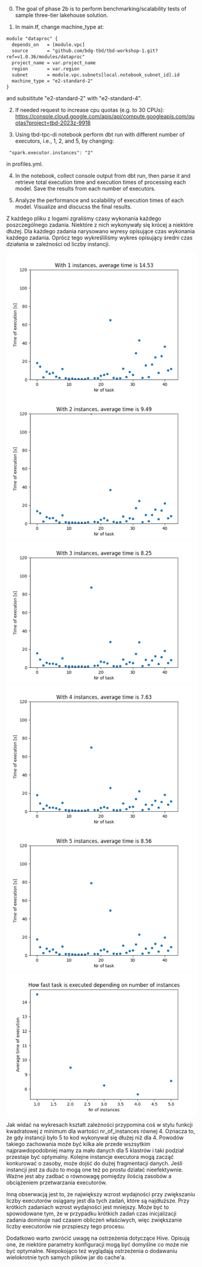 0. The goal of phase 2b is to perform benchmarking/scalability tests of sample three-tier lakehouse solution.

1. In main.tf, change machine_type at:

```
module "dataproc" {
  depends_on   = [module.vpc]
  source       = "github.com/bdg-tbd/tbd-workshop-1.git?ref=v1.0.36/modules/dataproc"
  project_name = var.project_name
  region       = var.region
  subnet       = module.vpc.subnets[local.notebook_subnet_id].id
  machine_type = "e2-standard-2"
}
```

and subsititute "e2-standard-2" with "e2-standard-4".

2. If needed request to increase cpu quotas (e.g. to 30 CPUs): 
https://console.cloud.google.com/apis/api/compute.googleapis.com/quotas?project=tbd-2023z-9918

3. Using tbd-tpc-di notebook perform dbt run with different number of executors, i.e., 1, 2, and 5, by changing:
```
 "spark.executor.instances": "2"
```

in profiles.yml.

4. In the notebook, collect console output from dbt run, then parse it and retrieve total execution time and execution times of processing each model. Save the results from each number of executors. 

5. Analyze the performance and scalability of execution times of each model. Visualize and discucss the final results.

Z każdego pliku z logami zgraliśmy czasy wykonania każdego poszczególnego zadania. Niektóre z nich wykonywały się krócej a niektóre dłużej. Dla każdego zadania narysowano wyresy opisujące czas wykonania każdego zadania. Oprócz tego wykreśliliśmy wykres opisujący średni czas działania w zależności od liczby instancji. 

![img.png](doc/figures/step1.png)
![img.png](doc/figures/step2.png)
![img.png](doc/figures/step3.png)
![img.png](doc/figures/step4.png)
![img.png](doc/figures/step5.png)
![img.png](doc/figures/wykres_czas.png)

Jak widać na wykresach kształt zależności przypomina coś w stylu funkcji kwadratowej z minimum dla wartości nr_of_instances równej 4. Oznacza to, że gdy instancji było 5 to kod wykonywał się dłużej niż dla 4. Powodów takiego zachowania może być kilka ale przede wszsytkim najprawdopodobniej mamy za mało danych dla 5 klastrów i taki podział przestaje być optymalny. Kolejne instancje executora mogą zacząć konkurować o zasoby, może dojść do dużej fragmentacji danych. Jeśli instancji jest za dużo to mogą one też po prostu działać nieefektywnie. Ważne jest aby zadbać o równowagę pomiędzy ilością zasobów a obciążeniem przetwarzania executorów. 

Inną obserwacją jest to, że największy wzrost wydajności przy zwiększaniu liczby executorów osiągany jest dla tych zadań, które są najdłuższe. Przy krótkich zadaniach wzrost wydajności jest mniejszy. Może być to spowodowane tym, że w przypadku krótkich zadań czas inicjalizacji zadania dominuje nad czasem obliczeń właściwych, więc zwiększanie liczby executorów nie przspieszy tego procesu.

Dodatkowo warto zwrócić uwagę na ostrzeżenia dotyczące Hive. Opisują one, że niektóre parametry konfiguracji mogą być domyślne co może nie być optymalne. Niepokojąco też wyglądają ostrzeżenia o dodawaniu wielokrotnie tych samych plików jar do cache'a.


   
